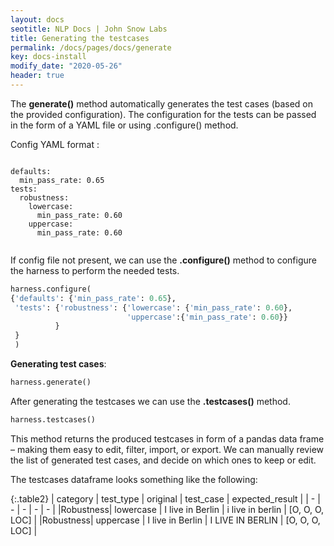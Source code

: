 ```yaml
---
layout: docs
seotitle: NLP Docs | John Snow Labs
title: Generating the testcases
permalink: /docs/pages/docs/generate
key: docs-install
modify_date: "2020-05-26"
header: true
---
```


<div class="main-docs" markdown="1"><div class="h3-box" markdown="1">

The **generate()** method automatically generates the test cases (based on the provided configuration). The configuration for the tests can be passed in the form of a YAML file or using .configure() method.

Config YAML format :

```shell 

defaults:
  min_pass_rate: 0.65
tests:     
  robustness:
    lowercase:
      min_pass_rate: 0.60
    uppercase:
      min_pass_rate: 0.60
  
```

If config file not present, we can use the **.configure()** method to configure the harness to perform the needed tests.

```python
harness.configure(
{'defaults': {'min_pass_rate': 0.65},
 'tests': {'robustness': {'lowercase': {'min_pass_rate': 0.60}, 
                          'uppercase':{'min_pass_rate': 0.60}}
          }
 }
 )
```

**Generating test cases**:
```python
harness.generate()
```

After generating the testcases we can use the **.testcases()** method. 
```python
harness.testcases()
```
This method returns the produced testcases in form of a pandas data frame – making them easy to edit, filter, import, or export. We can manually review the list of generated test cases, and decide on which ones to keep or edit. 

The testcases dataframe looks something like the following:

{:.table2}
| category  | test_type |  original | test_case | expected_result | 
| - | - | - | - | - |
|Robustness| lowercase | I live in Berlin | i live in berlin | [O, O, O, LOC] |
|Robustness| uppercase | I live in Berlin | I LIVE IN BERLIN | [O, O, O, LOC] |


</div></div>